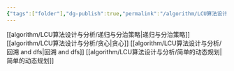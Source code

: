 ```yaml
---
{"tags":["folder"],"dg-publish":true,"permalink":"/algorithm/LCU算法设计与分析/LCU算法设计与分析/","dgPassFrontmatter":true,"noteIcon":"","created":"2025-06-05T08:29:23.576+08:00","updated":"2025-06-11T09:50:29.749+08:00"}
---
```


[[algorithm/LCU算法设计与分析/递归与分治策略\|递归与分治策略]]
[[algorithm/LCU算法设计与分析/贪心\|贪心]]
[[algorithm/LCU算法设计与分析/回溯 and dfs\|回溯 and dfs]]
[[algorithm/LCU算法设计与分析/简单的动态规划\|简单的动态规划]]


